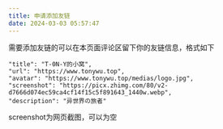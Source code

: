 ```yaml
---
title: 申请添加友链
date: 2024-03-03 05:57:47
---
```


需要添加友链的可以在本页面评论区留下你的友链信息，格式如下

```
"title": "T-0N-Y的小窝",
"url": "https://www.tonywu.top",
"avatar": "https://www.tonywu.top/medias/logo.jpg",
"screenshot": "https://picx.zhimg.com/80/v2-d7666d074ec59ca4cf14f15c5f891643_1440w.webp",
"description": "异世界の旅者"
```

screenshot为网页截图，可以为空